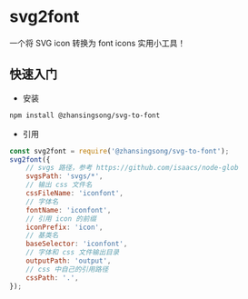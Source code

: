 # svg2font

一个将 SVG icon 转换为 font icons 实用小工具！


## 快速入门

- 安装

```bash
npm install @zhansingsong/svg-to-font
```

- 引用

```js
const svg2font = require('@zhansingsong/svg-to-font');
svg2font({
    // svgs 路径，参考 https://github.com/isaacs/node-glob
    svgsPath: 'svgs/*',
    // 输出 css 文件名
    cssFileName: 'iconfont',
    // 字体名
    fontName: 'iconfont',
    // 引用 icon 的前缀
    iconPrefix: 'icon',
    // 基类名
    baseSelector: 'iconfont',
    // 字体和 css 文件输出目录
    outputPath: 'output',
    // css 中自己的引用路径
    cssPath: '.',
});
```

